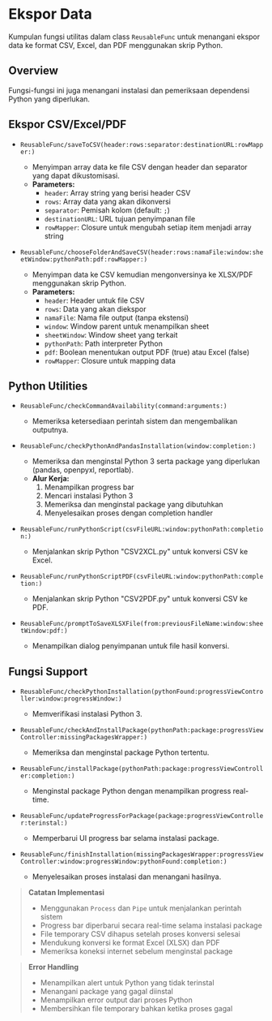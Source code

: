 # Ekspor Data

Kumpulan fungsi utilitas dalam class `ReusableFunc` untuk menangani ekspor data ke format CSV, Excel, dan PDF menggunakan skrip Python.

## Overview

Fungsi-fungsi ini juga menangani instalasi dan pemeriksaan dependensi Python yang diperlukan.

## Ekspor CSV/Excel/PDF

- ``ReusableFunc/saveToCSV(header:rows:separator:destinationURL:rowMapper:)``
    - Menyimpan array data ke file CSV dengan header dan separator yang dapat dikustomisasi.
    - **Parameters:**
        - `header`: Array string yang berisi header CSV
        - `rows`: Array data yang akan dikonversi
        - `separator`: Pemisah kolom (default: `;`)
        - `destinationURL`: URL tujuan penyimpanan file
        - `rowMapper`: Closure untuk mengubah setiap item menjadi array string

- ``ReusableFunc/chooseFolderAndSaveCSV(header:rows:namaFile:window:sheetWindow:pythonPath:pdf:rowMapper:)``
    - Menyimpan data ke CSV kemudian mengonversinya ke XLSX/PDF menggunakan skrip Python.
    - **Parameters:**
        - `header`: Header untuk file CSV
        - `rows`: Data yang akan diekspor
        - `namaFile`: Nama file output (tanpa ekstensi)
        - `window`: Window parent untuk menampilkan sheet
        - `sheetWindow`: Window sheet yang terkait
        - `pythonPath`: Path interpreter Python
        - `pdf`: Boolean menentukan output PDF (true) atau Excel (false)
        - `rowMapper`: Closure untuk mapping data

## Python Utilities

- ``ReusableFunc/checkCommandAvailability(command:arguments:)``
    - Memeriksa ketersediaan perintah sistem dan mengembalikan outputnya.

- ``ReusableFunc/checkPythonAndPandasInstallation(window:completion:)``
    - Memeriksa dan menginstal Python 3 serta package yang diperlukan (pandas, openpyxl, reportlab).
    - **Alur Kerja:**
        1. Menampilkan progress bar
        2. Mencari instalasi Python 3
        3. Memeriksa dan menginstal package yang dibutuhkan
        4. Menyelesaikan proses dengan completion handler

- ``ReusableFunc/runPythonScript(csvFileURL:window:pythonPath:completion:)``
    - Menjalankan skrip Python "CSV2XCL.py" untuk konversi CSV ke Excel.

- ``ReusableFunc/runPythonScriptPDF(csvFileURL:window:pythonPath:completion:)``
    - Menjalankan skrip Python "CSV2PDF.py" untuk konversi CSV ke PDF.

- ``ReusableFunc/promptToSaveXLSXFile(from:previousFileName:window:sheetWindow:pdf:)``
    - Menampilkan dialog penyimpanan untuk file hasil konversi.

## Fungsi Support

- ``ReusableFunc/checkPythonInstallation(pythonFound:progressViewController:window:progressWindow:)``
     - Memverifikasi instalasi Python 3.

- ``ReusableFunc/checkAndInstallPackage(pythonPath:package:progressViewController:missingPackagesWrapper:)``
    - Memeriksa dan menginstal package Python tertentu.

- ``ReusableFunc/installPackage(pythonPath:package:progressViewController:completion:)``
    - Menginstal package Python dengan menampilkan progress real-time.

- ``ReusableFunc/updateProgressForPackage(package:progressViewController:terinstal:)``
    - Memperbarui UI progress bar selama instalasi package.

- ``ReusableFunc/finishInstallation(missingPackagesWrapper:progressViewController:window:progressWindow:pythonFound:completion:)``
    - Menyelesaikan proses instalasi dan menangani hasilnya.

> **Catatan Implementasi**
> - Menggunakan `Process` dan `Pipe` untuk menjalankan perintah sistem
> - Progress bar diperbarui secara real-time selama instalasi package
> - File temporary CSV dihapus setelah proses konversi selesai
> - Mendukung konversi ke format Excel (XLSX) dan PDF
> - Memeriksa koneksi internet sebelum menginstal package

> **Error Handling**
> - Menampilkan alert untuk Python yang tidak terinstal
> - Menangani package yang gagal diinstal
> - Menampilkan error output dari proses Python
> - Membersihkan file temporary bahkan ketika proses gagal
